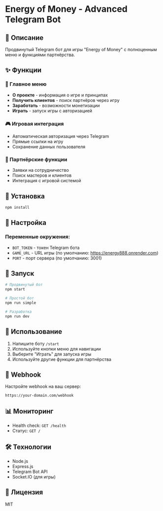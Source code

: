 # Energy of Money - Advanced Telegram Bot

## 🤖 Описание

Продвинутый Telegram бот для игры "Energy of Money" с полноценным меню и функциями партнёрства.

## ✨ Функции

### 🎯 Главное меню
- **О проекте** - информация о игре и принципах
- **Получить клиентов** - поиск партнёров через игру
- **Заработать** - возможности монетизации
- **Играть** - запуск игры с авторизацией

### 🎮 Игровая интеграция
- Автоматическая авторизация через Telegram
- Прямые ссылки на игру
- Сохранение данных пользователя

### 💼 Партнёрские функции
- Заявки на сотрудничество
- Поиск мастеров и клиентов
- Интеграция с игровой системой

## 🚀 Установка

```bash
npm install
```

## 🔧 Настройка

### Переменные окружения:
- `BOT_TOKEN` - токен Telegram бота
- `GAME_URL` - URL игры (по умолчанию: https://energy888.onrender.com)
- `PORT` - порт сервера (по умолчанию: 3001)

## 🏃 Запуск

```bash
# Продвинутый бот
npm start

# Простой бот
npm run simple

# Разработка
npm run dev
```

## 📱 Использование

1. Напишите боту `/start`
2. Используйте кнопки меню для навигации
3. Выберите "Играть" для запуска игры
4. Используйте другие функции для партнёрства

## 🔗 Webhook

Настройте webhook на ваш сервер:
```
https://your-domain.com/webhook
```

## 📊 Мониторинг

- Health check: `GET /health`
- Статус: `GET /`

## 🛠 Технологии

- Node.js
- Express.js
- Telegram Bot API
- Socket.IO (для игры)

## 📝 Лицензия

MIT
